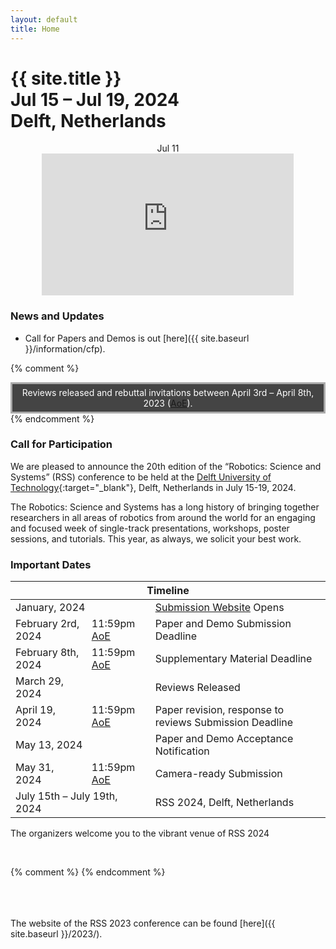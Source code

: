 ```yaml
---
layout: default
title: Home
---
```

<h1 class="page-title">{{ site.title }}<br>
Jul 15 &ndash; Jul 19, 2024<br>Delft, Netherlands</h1>


<div id="dayselector" style="width: 100%; text-align: center; justify-content: center; display: inline-flex;">
  <div class="daybutton" link="nMLoZbxWnpY">Jul 11</div>
</div>

<div style="display: flex; justify-content: center;">
  <iframe id="livestream" style="width: 80%; aspect-ratio: 16 / 9; margin: 0 auto;" src="https://www.youtube-nocookie.com/embed/nMLoZbxWnpY" title="YouTube video player" frameborder="0" allow="accelerometer; autoplay; clipboard-write; encrypted-media; gyroscope; picture-in-picture; web-share" allowfullscreen></iframe>
</div>

<script>
$(document).ready(function() {
  $("#dayselector div").click(function() {
    link = $(this).attr("link");
    $("#livestream").attr("src", "https://www.youtube-nocookie.com/embed/" + link);
  });
});
</script>



### News and Updates

*  Call for Papers and Demos is out [here]({{ site.baseurl }}/information/cfp).


{% comment %}
<div width="100%" style="border: solid #aaa 3px; background:#444; padding: 5px; color: white; text-align: center;">
 Reviews released and rebuttal invitations between April 3rd &ndash; April 8th, 2023 (<a href="https://time.is/Anywhere_on_Earth">AoE</a>).
</div>
{% endcomment %}



<!--
* Paper Award Winners have been announced [here]({{ site.baseurl }}/program/awards/).
* Program Overview is available [here]({{ site.baseurl }}/program/overview/).
* Keynote Talks announced [here]({{ site.baseurl }}/program/keynote/).
* Early Career Spotlights announced [here]({{ site.baseurl }}/program/earlycareer/).
* Presenter Instructions updated [here]({{ site.baseurl }}/information/presenters/).
* Registration portal is open [here]({{ site.baseurl }}/attending/registration/).
* Travel Information is available [here]({{ site.baseurl }}/attending/localinfo/).
* The list of Area Chairs has been announced [here]({{ site.baseurl }}/committees/pc/).
* Information about RSS Pioneers is available [here](https://sites.google.com/view/rsspioneers2023/){:target="_blank"}. -->


### Call for Participation

We are pleased to announce the 20th edition of the “Robotics: Science and Systems” (RSS) conference to be held at the [Delft University of Technology](https://www.tudelft.nl/en/){:target="_blank"}, Delft, Netherlands in July 15-19, 2024. 

The Robotics: Science and Systems has a long history of bringing together
researchers in all areas of robotics from around the world for an engaging and
focused week of single-track presentations, workshops, poster sessions, and
tutorials. This year, as always, we solicit your best work.


### Important Dates

<table class="table">
    <thead>
      <tr>
        <th colspan="3">Timeline</th>
      </tr>
    </thead>
    <tbody>
      <tr>
        <td colspan="2">January, 2024</td>
        <td><a href="" target="_blank">Submission Website</a> Opens</td>
      </tr>
      <tr>
        <td>February 2rd, 2024</td>
        <td>11:59pm <a href="https://time.is/Anywhere_on_Earth">AoE</a></td>
        <td>Paper and Demo Submission Deadline</td>
      </tr>
      <tr>
        <td>February 8th, 2024</td>
        <td>11:59pm <a href="https://time.is/Anywhere_on_Earth">AoE</a></td>
        <td>Supplementary Material Deadline</td>
      </tr>
      <tr>
        <td colspan="1">March 29, 2024 </td>
        <td></td>
        <td>Reviews Released</td>
      </tr>
      <tr>
        <td colspan="1">April 19, 2024 </td>
        <td>11:59pm <a href="https://time.is/Anywhere_on_Earth">AoE</a></td>
        <td>Paper revision, response to reviews Submission Deadline</td>
      </tr>
      <tr>
        <td colspan="2">May 13, 2024</td>
        <td>Paper and Demo Acceptance Notification</td>
      </tr>
      <tr>
        <td colspan="1">May 31, 2024</td>
        <td>11:59pm <a href="https://time.is/Anywhere_on_Earth">AoE</a></td>
        <td>Camera-ready Submission</td>
      </tr>
      <tr>
        <td colspan="2">July 15th &ndash; July 19th, 2024</td>
        <td>RSS 2024, Delft, Netherlands</td>
      </tr>
    </tbody>
</table>


The organizers welcome you to the vibrant venue of RSS 2024 



<br/>



{% comment %}
{% endcomment %}


<br/>
<br/>
<br/>
The website of the RSS 2023 conference can be found [here]({{ site.baseurl }}/2023/).

<br/>
<br/>
<br/>
<br/>
<br/>
